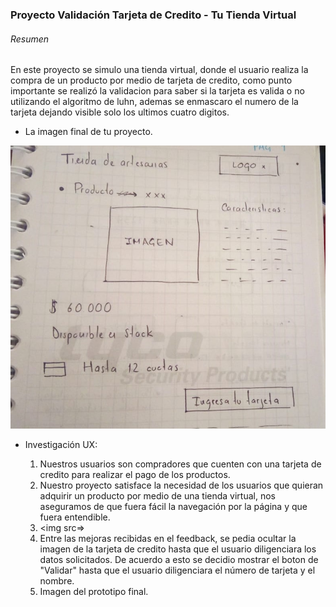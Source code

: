 ### Proyecto Validación Tarjeta de Credito - Tu Tienda Virtual

###### Resumen

En este proyecto se simulo una tienda virtual, donde el usuario realiza la compra de un producto por medio de tarjeta de credito, como punto importante se realizó la validacion para saber si la tarjeta es valida o no utilizando el algoritmo de luhn, ademas se enmascaro el numero de la tarjeta dejando visible solo los ultimos cuatro digitos.

* La imagen final de tu proyecto.

![](Prototipo/Sketch-pag1.jpeg)

* Investigación UX:

  1. Nuestros usuarios son compradores que cuenten con una tarjeta de credito para realizar el pago de los productos.
  2. Nuestro proyecto satisface la necesidad de los usuarios que quieran adquirir un producto por medio de una tienda virtual, nos aseguramos de que fuera fácil la navegación por la página y que fuera entendible.
  3. <img src=>
  4. Entre las mejoras recibidas en el feedback, se pedia ocultar la imagen de la tarjeta de credito hasta que el usuario diligenciara los datos solicitados. De acuerdo a esto se decidio mostrar el boton de "Validar" hasta que el usuario diligenciara el número de tarjeta y el nombre.
  5. Imagen del prototipo final.
